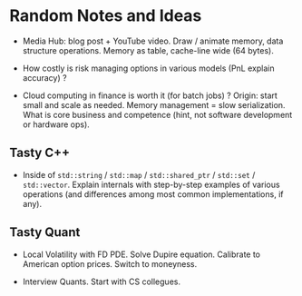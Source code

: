 # Random Notes and Ideas

- Media Hub: blog post + YouTube video. Draw / animate memory, data structure operations. Memory as
  table, cache-line wide (64 bytes).

- How costly is risk managing options in various models (PnL explain accuracy) ?

- Cloud computing in finance is worth it (for batch jobs) ? Origin: start small and scale as needed.
  Memory management = slow serialization. What is core business and competence (hint, not software
  development or hardware ops).

## Tasty C++

- Inside of `std::string` / `std::map` / `std::shared_ptr` / `std::set` / `std::vector`.
  Explain internals with step-by-step examples of various operations (and differences among most
  common implementations, if any).

## Tasty Quant

- Local Volatility with FD PDE. Solve Dupire equation. Calibrate to American option prices. Switch
  to moneyness.

- Interview Quants. Start with CS collegues.
